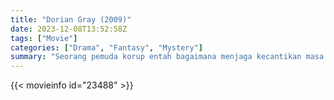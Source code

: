 ```yaml
---
title: "Dorian Gray (2009)"
date: 2023-12-08T13:52:58Z
tags: ["Movie"]
categories: ["Drama", "Fantasy", "Mystery"]
summary: "Seorang pemuda korup entah bagaimana menjaga kecantikan masa mudanya selamanya, tetapi sebuah lukisan khusus secara bertahap mengungkapkan keburukan batinnya kepada semua orang."
---
```


<mux-player stream-type="on-demand"
src="https://kp3d-my.sharepoint.com/personal/ryoo_kp3d_onmicrosoft_com/_layouts/15/download.aspx?share=ER3loRBE28xHqzwcgwrbhmABwzYvWfJngxGfM0HfmkrtLQ" prefer-playback="mse" controls>

</mux-player>


{{< movieinfo id="23488" >}}

<script src="https://cdn.jsdelivr.net/npm/@mux/mux-player"></script>

 <script type="application/ld+json ">
{
"@context": "https://schema.org/",
"@type": "VideoObject",
"name": "Dorian Gray (2009)",
"contentUrl": "https://stream.mux.com/xt8L6Y9TQaJCSNse01ihPbx24BxdU021dtObOAsPHta58.m3u8",
"thumbnailUrl": "https://www.themoviedb.org/t/p/original/dOnzayy9nKCc2DV55jfHvZgJNcP.jpg?width=314&fit_mode=preserve&time=25",
"uploadDate": "2023-12-08T13:52:58Z",
}

</script>

